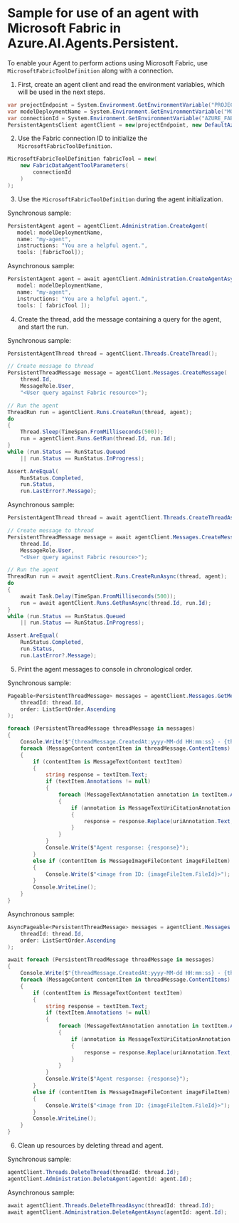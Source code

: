 # Sample for use of an agent with Microsoft Fabric in Azure.AI.Agents.Persistent.

To enable your Agent to perform actions using Microsoft Fabric, use `MicrosoftFabricToolDefinition` along with a connection.

1. First, create an agent client and read the environment variables, which will be used in the next steps.

```C# Snippet:AgentsFabric_CreateProject
var projectEndpoint = System.Environment.GetEnvironmentVariable("PROJECT_ENDPOINT");
var modelDeploymentName = System.Environment.GetEnvironmentVariable("MODEL_DEPLOYMENT_NAME");
var connectionId = System.Environment.GetEnvironmentVariable("AZURE_FABRIC_CONNECTION_ID");
PersistentAgentsClient agentClient = new(projectEndpoint, new DefaultAzureCredential());
```

2. Use the Fabric connection ID to initialize the `MicrosoftFabricToolDefinition`.

```C# Snippet:AgentsFabric_GetConnection
MicrosoftFabricToolDefinition fabricTool = new(
    new FabricDataAgentToolParameters(
        connectionId
    )
);
```

3. Use the `MicrosoftFabricToolDefinition` during the agent initialization.

Synchronous sample:
```C# Snippet:AgentsFabric_CreateAgent
PersistentAgent agent = agentClient.Administration.CreateAgent(
   model: modelDeploymentName,
   name: "my-agent",
   instructions: "You are a helpful agent.",
   tools: [fabricTool]);
```

Asynchronous sample:
```C# Snippet:AgentsFabricAsync_CreateAgent
PersistentAgent agent = await agentClient.Administration.CreateAgentAsync(
   model: modelDeploymentName,
   name: "my-agent",
   instructions: "You are a helpful agent.",
   tools: [ fabricTool ]);
```

4. Create the thread, add the message containing a query for the agent, and start the run.

Synchronous sample:
```C# Snippet:AgentsFabric_CreateThreadMessage
PersistentAgentThread thread = agentClient.Threads.CreateThread();

// Create message to thread
PersistentThreadMessage message = agentClient.Messages.CreateMessage(
    thread.Id,
    MessageRole.User,
    "<User query against Fabric resource>");

// Run the agent
ThreadRun run = agentClient.Runs.CreateRun(thread, agent);
do
{
    Thread.Sleep(TimeSpan.FromMilliseconds(500));
    run = agentClient.Runs.GetRun(thread.Id, run.Id);
}
while (run.Status == RunStatus.Queued
    || run.Status == RunStatus.InProgress);

Assert.AreEqual(
    RunStatus.Completed,
    run.Status,
    run.LastError?.Message);
```

Asynchronous sample:
```C# Snippet:AgentsFabricAsync_CreateThreadMessage
PersistentAgentThread thread = await agentClient.Threads.CreateThreadAsync();

// Create message to thread
PersistentThreadMessage message = await agentClient.Messages.CreateMessageAsync(
    thread.Id,
    MessageRole.User,
    "<User query against Fabric resource>");

// Run the agent
ThreadRun run = await agentClient.Runs.CreateRunAsync(thread, agent);
do
{
    await Task.Delay(TimeSpan.FromMilliseconds(500));
    run = await agentClient.Runs.GetRunAsync(thread.Id, run.Id);
}
while (run.Status == RunStatus.Queued
    || run.Status == RunStatus.InProgress);

Assert.AreEqual(
    RunStatus.Completed,
    run.Status,
    run.LastError?.Message);
```

5. Print the agent messages to console in chronological order.

Synchronous sample:
```C# Snippet:AgentsFabric_Print
Pageable<PersistentThreadMessage> messages = agentClient.Messages.GetMessages(
    threadId: thread.Id,
    order: ListSortOrder.Ascending
);

foreach (PersistentThreadMessage threadMessage in messages)
{
    Console.Write($"{threadMessage.CreatedAt:yyyy-MM-dd HH:mm:ss} - {threadMessage.Role,10}: ");
    foreach (MessageContent contentItem in threadMessage.ContentItems)
    {
        if (contentItem is MessageTextContent textItem)
        {
            string response = textItem.Text;
            if (textItem.Annotations != null)
            {
                foreach (MessageTextAnnotation annotation in textItem.Annotations)
                {
                    if (annotation is MessageTextUriCitationAnnotation uriAnnotation)
                    {
                        response = response.Replace(uriAnnotation.Text, $" [{uriAnnotation.UriCitation.Title}]({uriAnnotation.UriCitation.Uri})");
                    }
                }
            }
            Console.Write($"Agent response: {response}");
        }
        else if (contentItem is MessageImageFileContent imageFileItem)
        {
            Console.Write($"<image from ID: {imageFileItem.FileId}>");
        }
        Console.WriteLine();
    }
}
```

Asynchronous sample:
```C# Snippet:AgentsFabricAsync_Print
AsyncPageable<PersistentThreadMessage> messages = agentClient.Messages.GetMessagesAsync(
    threadId: thread.Id,
    order: ListSortOrder.Ascending
);

await foreach (PersistentThreadMessage threadMessage in messages)
{
    Console.Write($"{threadMessage.CreatedAt:yyyy-MM-dd HH:mm:ss} - {threadMessage.Role,10}: ");
    foreach (MessageContent contentItem in threadMessage.ContentItems)
    {
        if (contentItem is MessageTextContent textItem)
        {
            string response = textItem.Text;
            if (textItem.Annotations != null)
            {
                foreach (MessageTextAnnotation annotation in textItem.Annotations)
                {
                    if (annotation is MessageTextUriCitationAnnotation uriAnnotation)
                    {
                        response = response.Replace(uriAnnotation.Text, $" [{uriAnnotation.UriCitation.Title}]({uriAnnotation.UriCitation.Uri})");
                    }
                }
            }
            Console.Write($"Agent response: {response}");
        }
        else if (contentItem is MessageImageFileContent imageFileItem)
        {
            Console.Write($"<image from ID: {imageFileItem.FileId}>");
        }
        Console.WriteLine();
    }
}
```

6. Clean up resources by deleting thread and agent.

Synchronous sample:
```C# Snippet:AgentsFabric_Cleanup
agentClient.Threads.DeleteThread(threadId: thread.Id);
agentClient.Administration.DeleteAgent(agentId: agent.Id);
```

Asynchronous sample:
```C# Snippet:AgentsFabricAsync_Cleanup
await agentClient.Threads.DeleteThreadAsync(threadId: thread.Id);
await agentClient.Administration.DeleteAgentAsync(agentId: agent.Id);
```
